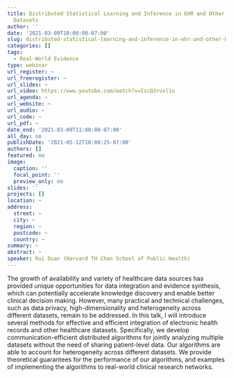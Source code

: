 ```yaml
---
title: Distributed Statistical Learning and Inference in EHR and Other Healthcare
  Datasets
author: ''
date: '2021-03-09T10:00:00-07:00'
slug: distributed-statistical-learning-and-inference-in-ehr-and-other-healthcare-datasets
categories: []
tags:
  - Real-World Evidence
type: webinar
url_register: ~
url_freeregister: ~
url_slides: ~
url_video: https://www.youtube.com/watch?v=IscQ3ruxl1o
url_agenda: ~
url_website: ~
url_audio: ~
url_code: ~
url_pdf: ~
date_end: '2021-03-09T11:00:00-07:00'
all_day: no
publishDate: '2021-05-12T10:08:25-07:00'
authors: []
featured: no
image:
  caption: ''
  focal_point: ''
  preview_only: no
slides: ''
projects: []
location: ~
address:
  street: ~
  city: ~
  region: ~
  postcode: ~
  country: ~
summary: ~
abstract: ~
speaker: Rui Duan (Harvard TH Chan School of Public Health)
---
```

<!--more-->
The growth of availability and variety of healthcare data sources has provided unique opportunities for data integration and evidence synthesis, which can potentially accelerate knowledge discovery and enable better clinical decision making.  However, many practical and technical challenges, such as data privacy, high-dimensionality and heterogeneity across different datasets, remain to be addressed. In this talk, I will introduce several methods for effective and efficient integration of electronic health records and other healthcare datasets. Specifically, we develop communication-efficient distributed algorithms for jointly analyzing multiple datasets without the need of sharing patient-level data. Our algorithms are able to account for heterogeneity across different datasets. We provide theoretical guarantees for the performance of our algorithms, and examples of implementing the algorithms to real-world clinical research networks.  